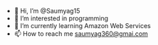 - 👋 Hi, I’m @Saumyag15
- 👀 I’m interested in programming
- 🌱 I’m currently learning Amazon Web Services
- 📫 How to reach me saumyag360@gmai.com

<!---
Saumyag15/Saumyag15 is a ✨ special ✨ repository because its `README.md` (this file) appears on your GitHub profile.
You can click the Preview link to take a look at your changes.
--->
